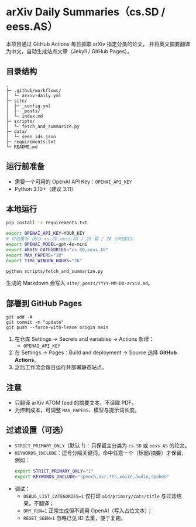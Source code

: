 # arXiv Daily Summaries（cs.SD / eess.AS）

本项目通过 GitHub Actions 每日抓取 arXiv 指定分类的论文，
并将英文摘要翻译为中文，自动生成站点文章（Jekyll / GitHub Pages）。

## 目录结构

```
.
├─ .github/workflows/
│  └─ arxiv-daily.yml
├─ site/
│  ├─ _config.yml
│  ├─ _posts/
│  └─ index.md
├─ scripts/
│  └─ fetch_and_summarize.py
├─ data/
│  └─ seen_ids.json
├─ requirements.txt
└─ README.md
```

## 运行前准备

- 需要一个可用的 OpenAI API Key：`OPENAI_API_KEY`
- Python 3.10+（建议 3.11）

## 本地运行

```bash
pip install -r requirements.txt

export OPENAI_API_KEY=YOUR_KEY
# 可选覆写（默认 cs.SD,eess.AS / 20 篇 / 26 小时窗口）
export OPENAI_MODEL=gpt-4o-mini
export ARXIV_CATEGORIES="cs.SD,eess.AS"
export MAX_PAPERS="10"
export TIME_WINDOW_HOURS="26"

python scripts/fetch_and_summarize.py
```

生成的 Markdown 会写入 `site/_posts/YYYY-MM-DD-arxiv.md`。

## 部署到 GitHub Pages


```
git add -A
git commit -m "update"
git push --force-with-lease origin main
```


1. 在仓库 Settings → Secrets and variables → Actions 新增：
   - `OPENAI_API_KEY`
2. 在 Settings → Pages：Build and deployment → Source 选择 **GitHub Actions**。
3. 之后工作流会每日运行并部署静态站点。

## 注意

- 只翻译 arXiv ATOM feed 的摘要文本，不读取 PDF。
- 为控制成本，可调整 `MAX_PAPERS`、模型与提示词长度。

## 过滤设置（可选）

- `STRICT_PRIMARY_ONLY`（默认 1）：只保留主分类为 `cs.SD` 或 `eess.AS` 的论文。
- `KEYWORDS_INCLUDE`：逗号分隔关键词，命中任意一个（标题/摘要）才保留，例如：
  ```bash
  export STRICT_PRIMARY_ONLY="1"
  export KEYWORDS_INCLUDE="speech,asr,tts,voice,audio,spoken"
  ```
- 调试：
  - `DEBUG_LIST_CATEGORIES=1` 仅打印 `aid/primary/cats/title` 与过滤结果，不翻译；
  - `DRY_RUN=1` 正常生成但不调用 OpenAI（写入占位文本）；
  - `RESET_SEEN=1` 忽略已见 ID 去重，便于复跑。